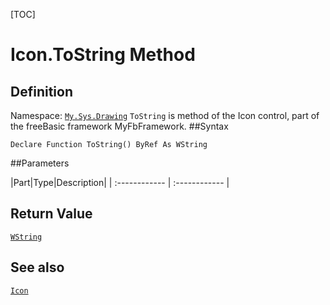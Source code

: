 [TOC]
# Icon.ToString Method

## Definition
Namespace: [`My.Sys.Drawing`](My.Sys.Drawing.md)
`ToString` is method of the Icon control, part of the freeBasic framework MyFbFramework.
##Syntax
```freeBasic
Declare Function ToString() ByRef As WString
```

##Parameters

|Part|Type|Description|
| :------------ | :------------ |

## Return Value
[`WString`]("https://www.freebasic.net/wiki/KeyPgWString")
## See also
[`Icon`](Icon.md)
